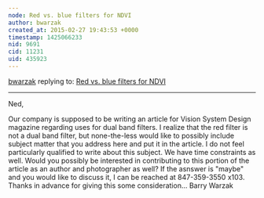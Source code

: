 ```yaml
---
node: Red vs. blue filters for NDVI
author: bwarzak
created_at: 2015-02-27 19:43:53 +0000
timestamp: 1425066233
nid: 9691
cid: 11231
uid: 435923
---
```




[bwarzak](../profile/bwarzak) replying to: [Red vs. blue filters for NDVI](../notes/nedhorning/10-30-2013/red-vs-blue-filters-for-ndvi)

----
Ned,

Our company is supposed to be writing an article for Vision System Design magazine regarding uses for dual band filters. I realize that the red filter is not a dual band filter, but none-the-less would like to possibly include subject matter that you address here and put it in the article. I do not feel particularly qualified to write about this subject. We have time constraints as well. Would you possibly be interested in contributing to this portion of the article as an author and photographer as well? If the asnswer is "maybe" and you would like to discuss it, I can be reached at 847-359-3550 x103. Thanks in advance for giving this some consideration... Barry Warzak
